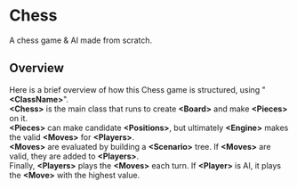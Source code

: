 # Chess

A chess game & AI made from scratch.

## Overview

Here is a brief overview of how this Chess game is structured, using "**\<ClassName\>**".  
**\<Chess\>** is the main class that runs to create **\<Board\>** and make **\<Pieces\>** on it.    
**\<Pieces\>** can make candidate **\<Positions\>**, but ultimately **\<Engine\>** makes the valid **\<Moves\>** for **\<Players\>**.   
**\<Moves\>** are evaluated by building a **\<Scenario\>** tree. If **\<Moves\>** are valid, they are added to **\<Players\>**.    
Finally, **\<Players\>** plays the **\<Moves\>** each turn. If **\<Player\>** is AI, it plays the **\<Move\>** with the highest value.    